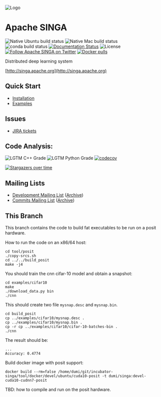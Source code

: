 <!--
    Licensed to the Apache Software Foundation (ASF) under one
    or more contributor license agreements.  See the NOTICE file
    distributed with < this work for additional information
    regarding copyright ownership.  The ASF licenses this file
    to you under the Apache License, Version 2.0 (the
    "License"); you may not use this file except in compliance
    with the License.  You may obtain a copy of the License at

      http://www.apache.org/licenses/LICENSE-2.0

    Unless required by applicable law or agreed to in writing,
    software distributed under the License is distributed on an
    "AS IS" BASIS, WITHOUT WARRANTIES OR CONDITIONS OF ANY
    KIND, either express or implied.  See the License for the
    specific language governing permissions and limitations
    under the License.
-->

![Logo](doc/_static/singa.png)

# Apache SINGA

![Native Ubuntu build status](https://github.com/apache/singa/workflows/Native-Ubuntu/badge.svg)
![Native Mac build status](https://github.com/apache/singa/workflows/Native-MacOS/badge.svg)
![conda build status](https://github.com/apache/singa/workflows/conda/badge.svg)
[![Documentation Status](https://readthedocs.org/projects/apache-singa/badge/?version=latest)](https://apache-singa.readthedocs.io/en/latest/?badge=latest)
![License](http://img.shields.io/:license-Apache%202.0-blue.svg)
[![Follow Apache SINGA on Twitter](https://img.shields.io/twitter/follow/apachesinga.svg?style=social&label=Follow)](https://twitter.com/ApacheSinga)
[![Docker pulls](https://img.shields.io/docker/pulls/apache/singa.svg)](https://hub.docker.com/r/apache/singa/)

Distributed deep learning system

[http://singa.apache.org](http://singa.apache.org)

## Quick Start

* [Installation](http://singa.apache.org/docs/installation/)
* [Examples](examples)

## Issues

* [JIRA tickets](https://issues.apache.org/jira/browse/SINGA)

## Code Analysis:

![LGTM C++ Grade](https://img.shields.io/lgtm/grade/cpp/github/apache/singa)
![LGTM Python Grade](https://img.shields.io/lgtm/grade/python/github/apache/singa)
[![codecov](https://codecov.io/gh/apache/singa/branch/master/graph/badge.svg)](https://codecov.io/gh/apache/singa)

[![Stargazers over time](https://starchart.cc/apache/singa.svg)](https://starchart.cc/apache/singa)

## Mailing Lists

* [Development Mailing List](mailto:dev-subscribe@singa.incubator.apache.org) ([Archive](http://mail-archives.apache.org/mod_mbox/singa-dev/))
* [Commits Mailing List](mailto:commits-subscribe@singa.incubator.apache.org) ([Archive](http://mail-archives.apache.org/mod_mbox/singa-commits/))

## This Branch

This branch contains the code to build fat executables to be run on a posit hardware.

How to run the code on an x86/64 host:

```
cd tool/posit
./copy-srcs.sh
cd ../../build_posit
make -j4
```

You should train the cnn cifar-10 model and obtain a snapshot:

```
cd examples/cifar10
make
./download_data.py bin
./cnn
```

This should create two file ``mysnap.desc`` and ``mysnap.bin``.

```
cd build_posit
cp ../examples/cifar10/mysnap.desc .
cp ../examples/cifar10/mysnap.bin .
cp -r cp ../examples/cifar10/cifar-10-batches-bin .
./cnn
```

The result should be:

```
...
Accuracy: 0.4774
```

Build docker image with posit support:

```
docker build --rm=false /home/dumi/git/incubator-singa/tool/docker/devel/ubuntu/cuda10-posit -t dumi/singa:devel-cuda10-cudnn7-posit
```

TBD: how to compile and run on the posit hardware.
